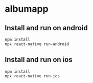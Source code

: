 # albumapp

## Install and run on android
```
npm install
npx react-native run-android
```

## Install and run on ios
```
npm install
npx react-native run-ios
```

